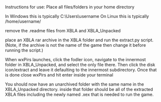 Instructions for use:
Place all files/folders in your home  directory

In Windows this is typically C:\Users\username
On Linux this is typically /home/username/

remove the .readme files from XBLA and XBLA_Unpacked

place an XBLA rar archive in the XBLA folder and run the extract.py script. (Note, if the archive is not the name of the game then change it before running the script.)

When wxPirs launches, click the fodler icon, navigate to the innermost folder in XBLA_Unpacked, and select the only file there. Then click the disk icon/extract and leave it defaulting to the innermost subdirectory.
Once that is done close wxPirs and hit enter inside your terminal

You should now have an unarchived folder with the same name in the XBLA_Unpacked directory. inside that folder should be all of the extracted XBLA files including the newly named .xex that is needed to run the game.
